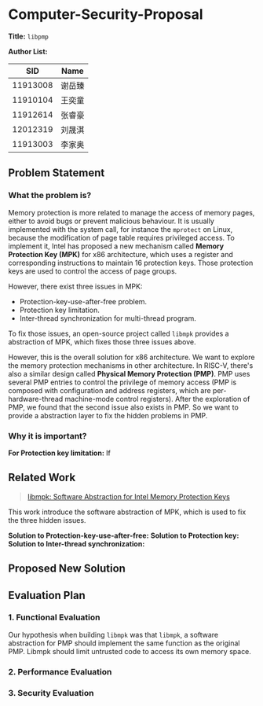 # Computer-Security-Proposal

[//]: # (## Title and Author List)

**Title:** `libpmp`

**Author List:** 

| SID      | Name   |
| -------- | ------ |
| 11913008 | 谢岳臻 |
| 11910104 | 王奕童 |
| 11912614 | 张睿豪 |
| 12012319 | 刘晟淇 |
| 11913003 | 李家奥 |

## Problem Statement

### What the problem is?
Memory protection is more related to manage the access of memory pages, either to avoid bugs or prevent malicious behaviour.
It is usually implemented with the system call, for instance the `mprotect` on Linux, because the modification of page table
requires privileged access. To implement it, Intel has proposed a new mechanism called **Memory Protection Key (MPK)** for x86 architecture, which uses a register
and corresponding instructions to maintain 16 protection keys. Those protection keys are used to control the access of page groups.


However, there exist three issues in MPK:
* Protection-key-use-after-free problem.
* Protection key limitation.
* Inter-thread synchronization for multi-thread program.

To fix those issues, an open-source project called `libmpk` provides a abstraction of MPK, which fixes those three issues above.

However, this is the overall solution for x86 architecture. We want to explore the memory protection mechanisms in other architecture.
In RISC-V, there's also a similar design called **Physical Memory Protection (PMP)**. PMP uses several PMP entries to control the privilege
of memory access (PMP is composed with configuration and address registers, which are per-hardware-thread machine-mode control registers). 
After the exploration of PMP, we found that the second issue also exists in PMP. So we want to provide a abstraction layer to fix the hidden problems in PMP.

### Why it is important?

**For Protection key limitation:** If 

## Related Work

> [libmpk: Software Abstraction for Intel Memory Protection Keys](https://arxiv.org/pdf/1811.07276.pdf)

This work introduce the software abstraction of MPK, which is used to fix the three hidden issues.

**Solution to Protection-key-use-after-free:**
**Solution to Protection key:**
**Solution to Inter-thread synchronization:**

## Proposed New Solution

## Evaluation Plan

### 1. Functional Evaluation

Our hypothesis when building `libmpk` was that `libmpk`, a software abstraction for PMP should implement the same function as the original PMP. Libmpk should limit untrusted code to access its own memory space.

### 2. Performance Evaluation

### 3. Security Evaluation
